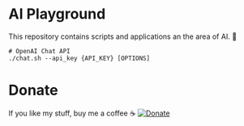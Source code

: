 # AI Playground
This repository contains scripts and applications an the area of AI. :rocket:

```
# OpenAI Chat API
./chat.sh --api_key {API_KEY} [OPTIONS]
```

# Donate
If you like my stuff, buy me a coffee :coffee:
[![Donate](https://img.shields.io/badge/Donate-PayPal-green.svg)](https://paypal.me/dhinterndorfer)
